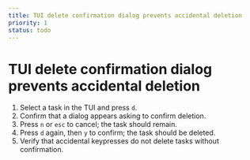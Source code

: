 ```yaml
---
title: TUI delete confirmation dialog prevents accidental deletion
priority: 1
status: todo
---
```


# TUI delete confirmation dialog prevents accidental deletion

1. Select a task in the TUI and press `d`.
2. Confirm that a dialog appears asking to confirm deletion.
3. Press `n` or `esc` to cancel; the task should remain.
4. Press `d` again, then `y` to confirm; the task should be deleted.
5. Verify that accidental keypresses do not delete tasks without confirmation.
